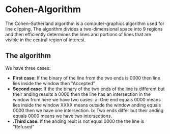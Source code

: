 # Cohen-Algorithm

The Cohen–Sutherland algorithm is a computer-graphics algorithm used for line clipping. The algorithm divides a two-dimensional space into 9 regions and then efficiently determines the lines and portions of lines that are visible in the central region of interest.

## The algorithm

We have three cases:
  - **First case:** If the binary of the line from the two ends is 0000 then line lies inside the window then "Accepted"
  - **Second case:** If the the binary of the two ends of the line is different but their anding results a 0000 then the line has an intersection in the window from here we have two      cases: a: One end equals 0000 means lies inside the window XXXX means outside the window anding equals 0000 then we have one intersection.
          b: Two ends differ but their anding equals 0000 means we have two intersections.
  - **.Third case:** If the anding reult is not equal 0000 the the line is "Refused"
